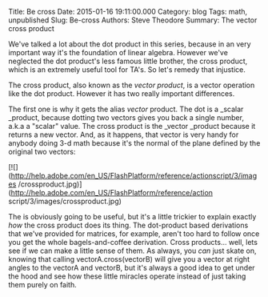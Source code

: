 Title: Be cross
Date: 2015-01-16 19:11:00.000
Category: blog
Tags: math, unpublished
Slug: Be-cross
Authors: Steve Theodore
Summary: The vector cross product

We've talked a lot about the dot product in this series, because in an very
important way it's the foundation of linear algebra.  However we've neglected
the dot product's less famous little brother, the cross product, which is an
extremely useful tool for TA's. So let's remedy that injustice.  

  

The cross product, also known as the _vector product_, is a vector operation
like the dot product.  However it has two really important differences.

  

The first one is why it gets the alias _vector_ product. The dot is a _scalar
_product, because dotting two vectors gives you back a single number, a.k.a a
"scalar" value.  The cross product is the _vector _product because it returns
a new vector.  And, as it happens, that vector is very handy for anybody doing
3-d math because it's the normal of the plane defined by the original two
vectors:  
  

[![](http://help.adobe.com/en_US/FlashPlatform/reference/actionscript/3/images
/crossproduct.jpg)](http://help.adobe.com/en_US/FlashPlatform/reference/action
script/3/images/crossproduct.jpg)

  
  
The is obviously going to be useful, but it's a little trickier to explain
exactly _how_ the cross product does its thing.  The dot-product based
derivations that we've provided for matrices, for example, aren't too hard to
follow once you get the whole bagels-and-coffee derivation.  Cross products...
well, lets see if we can make a little sense of them.  As always, you _can_
just skate on, knowing that calling vectorA.cross(vectorB) will give you a
vector at right angles to the vectorA and vectorB, but it's always a good idea
to get under the hood and see how these little miracles operate instead of
just taking them purely on faith.  
  
  



